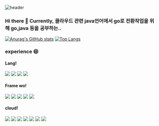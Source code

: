 ![header](https://capsule-render.vercel.app/api?type=waving&color=auto&height=200&section=header&text=donghee%20HIHI&fontSize=50)
### Hi there 👋 Currently, 클라우드 관련 java언어에서 go로 전환작업을 위해 go,java 등을 공부하는..

[![Anurag's GitHub stats](https://github-readme-stats.vercel.app/api?username=hidonghee&count_private=true&show_icons=true)](https://github.com/anuraghazra/github-readme-stats)
[![Top Langs](https://github-readme-stats.vercel.app/api/top-langs/?username=hidonghee&hide=java)](https://github.com/anuraghazra/github-readme-stats)

### experience 😄
#### Lang!
<img src="https://img.shields.io/badge/Java-247398?style=flat-square&logo=Java&logoColor=white"/></a>
<img src="https://img.shields.io/badge/Python-3766AB?style=flat-square&logo=Python&logoColor=white"/></a>
<img src="https://img.shields.io/badge/JavaScript-F7DF1E?style=flat-square&logo=JavaScript&logoColor=white"/></a>
<img src="https://img.shields.io/badge/Go-00ADD8?style=flat-square&logo=Go&logoColor=white"/></a>
#### Frame wo!
<img src="https://img.shields.io/badge/Android Studio-3DDC84?style=flat-square&logo=androidstudio&logoColor=white"/></a>
<img src="https://img.shields.io/badge/Django-092E20?style=flat-square&logo=Django&logoColor=white"/></a>
<img src="https://img.shields.io/badge/Spring Boot-6DB33F?style=flat-square&logo=SpringBoot&logoColor=white"/></a>
<img src="https://img.shields.io/badge/react-61DAFB?style=flat-square&logo=react&logoColor=white"/></a>
<img src="https://img.shields.io/badge/Vue.js-4FC08D?style=flat-square&logo=Vue.js&logoColor=white"/></a>
#### cloud!
<img src="https://img.shields.io/badge/linux-FCC624?style=flat-square&logo=linux&logoColor=white"/></a>
<img src="https://img.shields.io/badge/aws-232F3E?style=flat-square&logo=amazon aws&logoColor=white"/></a>
<img src="https://img.shields.io/badge/azure-0078D4?style=flat-square&logo=microsoftazure&logoColor=white"/></a>
<img src="https://img.shields.io/badge/docker-2496ED?style=flat-square&logo=docker&logoColor=white"/></a>
<img src="https://img.shields.io/badge/kubernetes-326CE5?style=flat-square&logo=kubernetes&logoColor=white"/></a>
<img src="https://img.shields.io/badge/terraform-7B42BC?style=flat-square&logo=terraform&logoColor=white"/></a>
<img src="https://img.shields.io/badge/jenkins-D24939?style=flat-square&logo=jenkins&logoColor=white"/></a>


<!--
**hidonghee/hidonghee** is a ✨ _special_ ✨ repository because its `README.md` (this file) appears on your GitHub profile.

Here are some ideas to get you started:

- 🔭 I’m currently working on ...
- 🌱 I’m currently learning ...
- 👯 I’m looking to collaborate on ...
- 🤔 I’m looking for help with ...
- 💬 Ask me about ...
- 📫 How to reach me: ...
- 😄 Pronouns: ...
- ⚡ Fun fact: ...
-->
